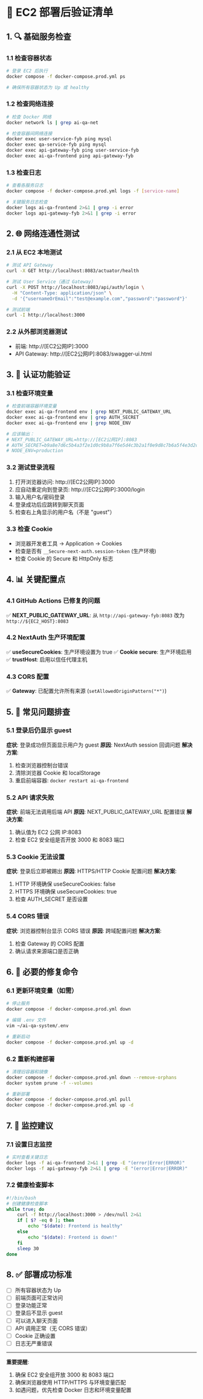 # 🚀 EC2 部署后验证清单

## 1. 🔍 基础服务检查

### 1.1 检查容器状态
```bash
# 登录 EC2 后执行
docker compose -f docker-compose.prod.yml ps

# 确保所有容器状态为 Up 或 healthy
```

### 1.2 检查网络连接
```bash
# 检查 Docker 网络
docker network ls | grep ai-qa-net

# 检查容器间网络连接
docker exec user-service-fyb ping mysql
docker exec qa-service-fyb ping mysql
docker exec api-gateway-fyb ping user-service-fyb
docker exec ai-qa-frontend ping api-gateway-fyb
```

### 1.3 检查日志
```bash
# 查看各服务日志
docker compose -f docker-compose.prod.yml logs -f [service-name]

# 关键服务日志检查
docker logs ai-qa-frontend 2>&1 | grep -i error
docker logs api-gateway-fyb 2>&1 | grep -i error
```

## 2. 🌐 网络连通性测试

### 2.1 从 EC2 本地测试
```bash
# 测试 API Gateway
curl -X GET http://localhost:8083/actuator/health

# 测试 User Service（通过 Gateway）
curl -X POST http://localhost:8083/api/auth/login \
  -H "Content-Type: application/json" \
  -d '{"usernameOrEmail":"test@example.com","password":"password"}'

# 测试前端
curl -I http://localhost:3000
```

### 2.2 从外部浏览器测试
- 前端: http://[EC2公网IP]:3000
- API Gateway: http://[EC2公网IP]:8083/swagger-ui.html

## 3. 🔐 认证功能验证

### 3.1 检查环境变量
```bash
# 检查前端容器环境变量
docker exec ai-qa-frontend env | grep NEXT_PUBLIC_GATEWAY_URL
docker exec ai-qa-frontend env | grep AUTH_SECRET
docker exec ai-qa-frontend env | grep NODE_ENV

# 应该输出：
# NEXT_PUBLIC_GATEWAY_URL=http://[EC2公网IP]:8083
# AUTH_SECRET=b9a8e7d6c5b4a3f2e1d0c9b8a7f6e5d4c3b2a1f0e9d8c7b6a5f4e3d2c1b0a9f8
# NODE_ENV=production
```

### 3.2 测试登录流程
1. 打开浏览器访问: http://[EC2公网IP]:3000
2. 应自动重定向到登录页: http://[EC2公网IP]:3000/login
3. 输入用户名/密码登录
4. 登录成功后应跳转到聊天页面
5. 检查右上角显示的用户名（不是 "guest"）

### 3.3 检查 Cookie
- 浏览器开发者工具 → Application → Cookies
- 检查是否有 `__Secure-next-auth.session-token` (生产环境)
- 检查 Cookie 的 Secure 和 HttpOnly 标志

## 4. 📊 关键配置点

### 4.1 GitHub Actions 已修复的问题
✅ **NEXT_PUBLIC_GATEWAY_URL**: 从 `http://api-gateway-fyb:8083` 改为 `http://${EC2_HOST}:8083`

### 4.2 NextAuth 生产环境配置
✅ **useSecureCookies**: 生产环境设置为 true
✅ **Cookie secure**: 生产环境启用
✅ **trustHost**: 启用以信任代理主机

### 4.3 CORS 配置
✅ **Gateway**: 已配置允许所有来源 (`setAllowedOriginPattern("*")`)

## 5. 🚨 常见问题排查

### 5.1 登录后仍显示 guest
**症状**: 登录成功但页面显示用户为 guest
**原因**: NextAuth session 回调问题
**解决方案**:
1. 检查浏览器控制台错误
2. 清除浏览器 Cookie 和 localStorage
3. 重启前端容器: `docker restart ai-qa-frontend`

### 5.2 API 请求失败
**症状**: 前端无法调用后端 API
**原因**: NEXT_PUBLIC_GATEWAY_URL 配置错误
**解决方案**:
1. 确认值为 EC2 公网 IP:8083
2. 检查 EC2 安全组是否开放 3000 和 8083 端口

### 5.3 Cookie 无法设置
**症状**: 登录后立即被踢出
**原因**: HTTPS/HTTP Cookie 配置问题
**解决方案**:
1. HTTP 环境确保 useSecureCookies: false
2. HTTPS 环境确保 useSecureCookies: true
3. 检查 AUTH_SECRET 是否设置

### 5.4 CORS 错误
**症状**: 浏览器控制台显示 CORS 错误
**原因**: 跨域配置问题
**解决方案**:
1. 检查 Gateway 的 CORS 配置
2. 确认请求来源端口是否正确

## 6. 🔧 必要的修复命令

### 6.1 更新环境变量（如需）
```bash
# 停止服务
docker compose -f docker-compose.prod.yml down

# 编辑 .env 文件
vim ~/ai-qa-system/.env

# 重新启动
docker compose -f docker-compose.prod.yml up -d
```

### 6.2 重新构建部署
```bash
# 清理旧容器和镜像
docker compose -f docker-compose.prod.yml down --remove-orphans
docker system prune -f --volumes

# 重新部署
docker compose -f docker-compose.prod.yml pull
docker compose -f docker-compose.prod.yml up -d
```

## 7. 📝 监控建议

### 7.1 设置日志监控
```bash
# 实时查看关键日志
docker logs -f ai-qa-frontend 2>&1 | grep -E "(error|Error|ERROR)"
docker logs -f api-gateway-fyb 2>&1 | grep -E "(error|Error|ERROR)"
```

### 7.2 健康检查脚本
```bash
#!/bin/bash
# 创建健康检查脚本
while true; do
    curl -f http://localhost:3000 > /dev/null 2>&1
    if [ $? -eq 0 ]; then
        echo "$(date): Frontend is healthy"
    else
        echo "$(date): Frontend is down!"
    fi
    sleep 30
done
```

## 8. ✅ 部署成功标准

- [ ] 所有容器状态为 Up
- [ ] 前端页面可正常访问
- [ ] 登录功能正常
- [ ] 登录后不显示 guest
- [ ] 可以进入聊天页面
- [ ] API 调用正常（无 CORS 错误）
- [ ] Cookie 正确设置
- [ ] 日志无严重错误

---

**重要提醒**:
1. 确保 EC2 安全组开放 3000 和 8083 端口
2. 确保浏览器使用 HTTP/HTTPS 与环境变量匹配
3. 如遇问题，优先检查 Docker 日志和环境变量配置